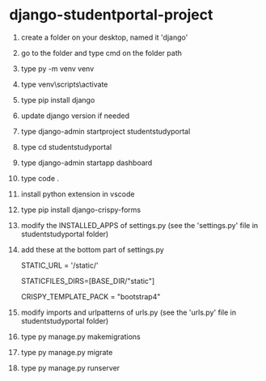 # django-studentportal-project

1. create a folder on your desktop, named it 'django'
2. go to the folder and type cmd on the folder path
3. type py -m venv venv
4. type venv\scripts\activate
5. type pip install django
6. update django version if needed
7. type django-admin startproject studentstudyportal
8. type cd studentstudyportal
9. type django-admin startapp dashboard
10. type code .
11. install python extension in vscode
12. type pip install django-crispy-forms
13. modify the INSTALLED_APPS of settings.py (see the 'settings.py' file in studentstudyportal folder)
14. add these at the bottom part of settings.py 

    STATIC_URL = '/static/'

    STATICFILES_DIRS=[BASE_DIR/"static"]

    CRISPY_TEMPLATE_PACK = "bootstrap4"
    
15. modify imports and urlpatterns of urls.py (see the 'urls.py' file in studentstudyportal folder)
16. type py manage.py makemigrations
17. type py manage.py migrate
18. type py manage.py runserver
    
    
    
